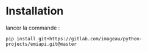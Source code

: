 # Installation

lancer la commande :
```
pip install git+https://gitlab.com/imageau/python-projects/emiapi.git@master
```
